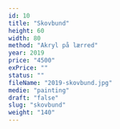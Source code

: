 ```yaml
---
id: 10
title: "Skovbund"
height: 60
width: 80
method: "Akryl på lærred"
year: 2019
price: "4500"
exPrice: ""
status: ""
fileName: "2019-skovbund.jpg"
medie: "painting"
draft: "false"
slug: "skovbund"
weight: "140"
---
```

